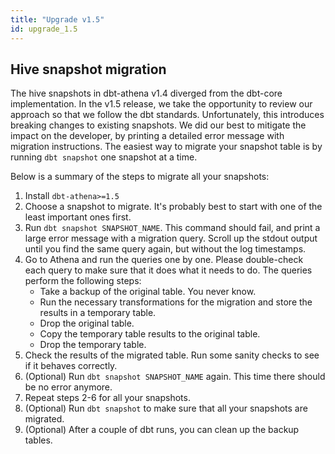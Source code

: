 ```yaml
---
title: "Upgrade v1.5"
id: upgrade_1.5
---
```


## Hive snapshot migration

The hive snapshots in dbt-athena v1.4 diverged from the dbt-core implementation.
In the v1.5 release, we take the opportunity to review our approach so that we follow the dbt standards.
Unfortunately, this introduces breaking changes to existing snapshots.
We did our best to mitigate the impact on the developer, by printing a detailed error message with migration instructions.
The easiest way to migrate your snapshot table is by running `dbt snapshot` one snapshot at a time.

Below is a summary of the steps to migrate all your snapshots:

1. Install `dbt-athena>=1.5`
2. Choose a snapshot to migrate. It's probably best to start with one of the least important ones first.
3. Run `dbt snapshot SNAPSHOT_NAME`. This command should fail, and print a large error message with a migration query. Scroll up the stdout output until you find the same query again, but without the log timestamps.
4. Go to Athena and run the queries one by one. Please double-check each query to make sure that it does what it needs to do. The queries perform the following steps:
    * Take a backup of the original table. You never know.
    * Run the necessary transformations for the migration and store the results in a temporary table.
    * Drop the original table.
    * Copy the temporary table results to the original table.
    * Drop the temporary table.
5. Check the results of the migrated table. Run some sanity checks to see if it behaves correctly.
6. (Optional) Run `dbt snapshot SNAPSHOT_NAME` again. This time there should be no error anymore.
7. Repeat steps 2-6 for all your snapshots.
8. (Optional) Run `dbt snapshot` to make sure that all your snapshots are migrated.
9. (Optional) After a couple of dbt runs, you can clean up the backup tables.
